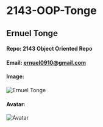 # 2143-OOP-Tonge
## Ernuel Tonge
#### Repo: 2143 Object Oriented Repo
#### Email: ernuel0910@gmail.com
#### Image:

![Ernuel Tonge](https://pbs.twimg.com/media/FhyHYF_XEAQEg1v?format=jpg&name=large)


#### Avatar:
![Avatar]((https://images.sw.cdn.siemens.com/siemens-disw-assets/public/6i6Vk3yGVZZnSQ7HZQVLby/en-US/MBSE-Connects-Concept-Design-and-Product-Engineering-640x360.png?auto=format%2Ccompress&w=640&h=360&q=60&fit=crop))
